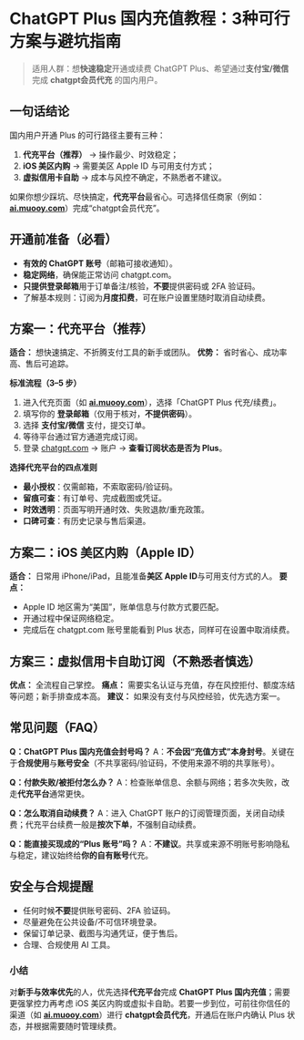 # ChatGPT Plus 国内充值教程：3种可行方案与避坑指南

> 适用人群：想**快速稳定**开通或续费 ChatGPT Plus、希望通过**支付宝/微信**完成 **chatgpt会员代充** 的国内用户。


## 一句话结论

国内用户开通 Plus 的可行路径主要有三种：

1. **代充平台（推荐）** → 操作最少、时效稳定；
2. **iOS 美区内购** → 需要美区 Apple ID 与可用支付方式；
3. **虚拟信用卡自助** → 成本与风控不确定，不熟悉者不建议。

如果你想少踩坑、尽快搞定，**代充平台**最省心。可选择信任商家（例如：**[ai.muooy.com](https://ai.muooy.com)**）完成“chatgpt会员代充”。



## 开通前准备（必看）

* **有效的 ChatGPT 账号**（邮箱可接收通知）。
* **稳定网络**，确保能正常访问 chatgpt.com。
* **只提供登录邮箱**用于订单备注/核验，**不要**提供密码或 2FA 验证码。
* 了解基本规则：订阅为**月度扣费**，可在账户设置里随时取消自动续费。


## 方案一：代充平台（推荐）

**适合：** 想快速搞定、不折腾支付工具的新手或团队。
**优势：** 省时省心、成功率高、售后可追踪。

**标准流程（3–5 步）**

1. 进入代充页面（如 **[ai.muooy.com](https://ai.muooy.com)**），选择「ChatGPT Plus 代充/续费」。
2. 填写你的 **登录邮箱**（仅用于核对，**不提供密码**）。
3. 选择 **支付宝/微信** 支付，提交订单。
4. 等待平台通过官方通道完成订阅。
5. 登录 [chatgpt.com](https://chatgpt.com) → 账户 → **查看订阅状态是否为 Plus**。

**选择代充平台的四点准则**

* **最小授权**：仅需邮箱，不索取密码/验证码。
* **留痕可查**：有订单号、完成截图或凭证。
* **时效透明**：页面写明开通时效、失败退款/重充政策。
* **口碑可查**：有历史记录与售后渠道。


## 方案二：iOS 美区内购（Apple ID）

**适合：** 日常用 iPhone/iPad，且能准备**美区 Apple ID**与可用支付方式的人。
**要点：**

* Apple ID 地区需为“美国”，账单信息与付款方式要匹配。
* 开通过程中保证网络稳定。
* 完成后在 chatgpt.com 账号里能看到 Plus 状态，同样可在设置中取消续费。

## 方案三：虚拟信用卡自助订阅（不熟悉者慎选）

**优点：** 全流程自己掌控。
**痛点：** 需要实名认证与充值，存在风控拒付、额度冻结等问题；新手排查成本高。
**建议：** 如果没有支付与风控经验，优先选方案一。



## 常见问题（FAQ）

**Q：ChatGPT Plus 国内充值会封号吗？**
A：**不会因“充值方式”本身封号**。关键在于**合规使用**与**账号安全**（不共享密码/验证码，不使用来源不明的共享账号）。

**Q：付款失败/被拒付怎么办？**
A：检查账单信息、余额与网络；若多次失败，改走**代充平台**通常更快。

**Q：怎么取消自动续费？**
A：进入 ChatGPT 账户的订阅管理页面，关闭自动续费；代充平台续费一般是**按次下单**，不强制自动续费。

**Q：能直接买现成的“Plus 账号”吗？**
A：**不建议**。共享或来源不明账号影响隐私与稳定，建议始终给**你的自有账号**代充。


## 安全与合规提醒

* 任何时候**不要**提供账号密码、2FA 验证码。
* 尽量避免在公共设备/不可信环境登录。
* 保留订单记录、截图与沟通凭证，便于售后。
* 合理、合规使用 AI 工具。


### 小结

对**新手与效率优先**的人，优先选择**代充平台**完成 **ChatGPT Plus 国内充值**；需要更强掌控力再考虑 iOS 美区内购或虚拟卡自助。若要一步到位，可前往你信任的渠道（如 **[ai.muooy.com](https://ai.muooy.com)**）进行 **chatgpt会员代充**，开通后在账户内确认 Plus 状态，并根据需要随时管理续费。
